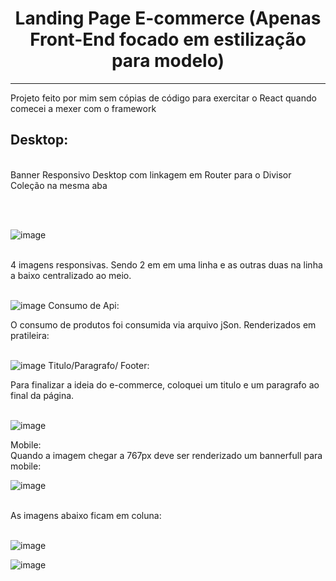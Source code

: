 <h1 align="center">Landing Page E-commerce (Apenas Front-End focado em estilização para modelo) </h1>
<hr />
<p> Projeto feito por mim sem cópias de código para exercitar o React quando comecei a mexer com o framework </p>

<h2> Desktop: </h2>
</br>
Banner Responsivo Desktop  com linkagem em Router para o Divisor Coleção na mesma aba

</br></br>

![image](https://user-images.githubusercontent.com/96242187/183463084-d1d28552-bd36-467f-ac16-58e17889a9f1.png)
</br></br>

4 imagens responsivas. Sendo 2 em em uma linha e as outras duas na linha a baixo centralizado ao meio.
</br></br>

![image](https://user-images.githubusercontent.com/96242187/183463190-fba342bc-7895-41ac-a97e-438618163ec7.png)
Consumo de Api:

O consumo de produtos foi consumida via arquivo jSon. Renderizados em pratileira:
</br></br>

![image](https://user-images.githubusercontent.com/96242187/183463597-d76cf1e2-8591-41c0-bc68-a01fa3d50f06.png)
Titulo/Paragrafo/ Footer:

Para finalizar a ideia do e-commerce, coloquei um titulo e um paragrafo ao final da página.
</br></br>

![image](https://user-images.githubusercontent.com/96242187/183463372-4426ef2c-69e0-4359-9ac2-41f2d7abb9b7.png)

Mobile:</br>
Quando a imagem chegar a 767px deve ser renderizado um bannerfull para mobile:

![image](https://user-images.githubusercontent.com/96242187/183464592-f1887f92-1344-437a-9eda-d832cc09b169.png)
</br></br>

As imagens abaixo ficam em coluna:
</br></br>

![image](https://user-images.githubusercontent.com/96242187/183464869-7df9403e-6508-4f7e-a93e-aeca2c2cd80b.png)

![image](https://user-images.githubusercontent.com/96242187/183465018-bcc28d6f-4e21-4a48-a948-e68ee37b8659.png)


